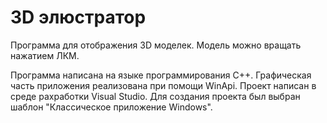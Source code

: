 # 3D элюстратор

Программа для отображения 3D моделек. Модель можно вращать нажатием ЛКМ.

Программа написана на языке программирования C++. Графическая часть приложения реализована при помощи WinApi. Проект написан в среде рахработки Visual Studio. Для создания проекта был выбран шаблон "Классическое приложение Windows".
